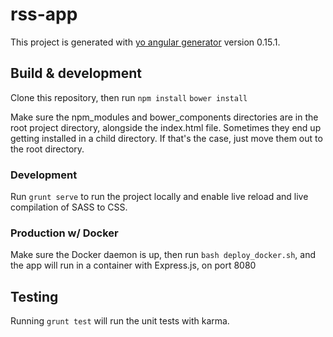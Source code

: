 # rss-app

This project is generated with [yo angular generator](https://github.com/yeoman/generator-angular)
version 0.15.1.

## Build & development

Clone this repository, then run 
`npm install`
`bower install`

Make sure the npm_modules and bower_components directories are in the root project directory, alongside the index.html file.  Sometimes they end up getting installed in a child directory.  If that's the case, just move them out to the root directory.

### Development
Run `grunt serve` to run the project locally and enable live reload and live compilation of SASS to CSS.

### Production w/ Docker
Make sure the Docker daemon is up, then run `bash deploy_docker.sh`, and the app will run in a container with Express.js, on port 8080	

## Testing

Running `grunt test` will run the unit tests with karma.
